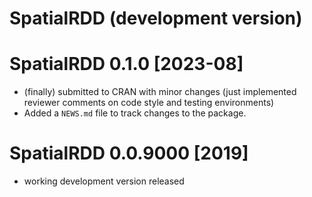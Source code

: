 # SpatialRDD (development version)

# SpatialRDD 0.1.0 [2023-08]

* (finally) submitted to CRAN with minor changes (just implemented reviewer comments on code style and testing environments)
* Added a `NEWS.md` file to track changes to the package.

# SpatialRDD 0.0.9000 [2019]

* working development version released
